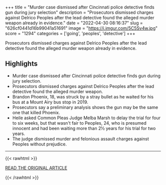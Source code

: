 +++
title = "Murder case dismissed after Cincinnati police detective finds gun during jury selection"
description = "Prosecutors dismissed charges against Delrico Peoples after the lead detective found the alleged murder weapon already in evidence."
date = "2022-04-30 08:16:37"
slug = "626cf0441d16b99041a51691"
image = "https://i.imgur.com/5C5Sv4w.jpg"
score = "1294"
categories = ['going', 'peoples', 'detective']
+++

Prosecutors dismissed charges against Delrico Peoples after the lead detective found the alleged murder weapon already in evidence.

## Highlights

- Murder case dismissed after Cincinnati police detective finds gun during jury selection.
- Prosecutors dismissed charges against Delrico Peoples after the lead detective found the alleged murder weapon.
- Brandon Phoenix, 18, was struck by a stray bullet as he waited for his bus at a Mount Airy bus stop in 2019.
- Prosecutors say a preliminary analysis shows the gun may be the same one that killed Phoenix.
- Heile asked Common Pleas Judge Melba Marsh to delay the trial for four to six weeks, but that wasn't fair to Peoples, 24, who is presumed innocent and had been waiting more than 2½ years for his trial for two years.
- The judge dismissed murder and felonious assault charges against Peoples without prejudice.

---

{{< rawhtml >}}
  <p class="article-category">
    <a target="_blank" href="https://www.cincinnati.com/story/news/crime/2022/04/27/murder-case-dismissed-after-detective-finds-gun-during-jury-selection/9559096002/">READ THE ORIGINAL ARTICLE</a>
  </p>
{{< /rawhtml >}}
